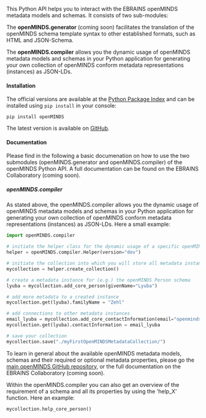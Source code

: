 This Python API helps you to interact with the EBRAINS openMINDS metadata models and schemas. It consists of two sub-modules:

The **openMINDS.generator** (coming soon) facilitates the translation of the openMINDS schema template syntax to other established formats, such as HTML and JSON-Schema.

The **openMINDS.compiler** allows you the dynamic usage of openMINDS metadata models and schemas in your Python application for generating your own collection of openMINDS conform metadata representations (instances) as JSON-LDs.

#### Installation
The official versions are available at the [Python Package Index](https://pypi.org/project/openMINDS/) and can be installed using `pip install` in your console:
```console
pip install openMINDS
```
The latest version is available on [GitHub](https://github.com/HumanBrainProject/openMINDS_generator).

#### Documentation
Please find in the following a basic documenation on how to use the two submodules (openMINDS.generator and openMINDS.compiler) of the openMINDS Python API. A full documentation can be found on the EBRAINS Collaboratory (coming soon).

##### openMINDS.compiler
As stated above, the openMINDS.compiler allows you the dynamic usage of openMINDS metadata models and schemas in your Python application for generating your own collection of openMINDS conform metadata representations (instances) as JSON-LDs. Here a small example:
```python
import openMINDS.compiler

# initiate the helper class for the dynamic usage of a specific openMINDS version
helper = openMINDS.compiler.Helper(version="dev")

# initiate the collection into which you will store all metadata instances
mycollection = helper.create_collection()

# create a metadata instance for (e.g.) the openMINDS Person schema
lyuba = mycollection.add_core_person(givenName="Lyuba")

# add more metadata to a created instance
mycollection.get(lyuba).familyName = "Zehl"

# add connections to other metadata instances
email_lyuba = mycollection.add_core_contactInformation(email="openminds@ebrains.eu")
mycollection.get(lyuba).contactInformation = email_lyuba

# save your collection
mycollection.save("./myFirstOpenMINDSMetadataCollection/")
```
To learn in general about the available openMINDS metadata models, schemas and their required or optional metadata properties, please go the [main openMINDS GitHub repository](https://github.com/HumanBrainProject/openMINDS), or the full documentation on the EBRAINS Collaboratory (coming soon).

Within the openMINDS.compiler you can also get an overview of the requirement of a schema and all its properties by using the 'help_X' function. Here an example:
```python
mycollection.help_core_person()
```
